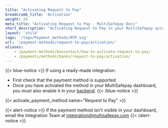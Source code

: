 ```yaml
---
title: "Activating Request to Pay"
breadcrumb_title: 'Activation'
weight: 20
meta_title: "Activating Request to Pay - MultiSafepay Docs"
short_description: "Activating Request to Pay in your MultiSafepay account"
layout: 'child'
logo: '/logo/Payment_methods/RTP.svg'
url: '/payment-methods/request-to-pay/activation/'
aliases: 
    - /payment-methods/bancontact/how-to-activate-request-to-pay/
    - /payments/methods/banks/request-to-pay/activation/
---
```


{{< blue-notice >}} If using a ready-made integration: 

- First check that the payment method is supported. 
- Once you have activated the method in your MultiSafepay dashboard, you must also enable it in your [backend](/getting-started/glossary/#backend).  {{< /blue-notice >}} 

{{< activate_payment_method name="Request to Pay" >}}

{{< alert-notice >}} If the payment method isn't visible in your dashboard, email the Integration Team at <integration@multisafepay.com> {{< /alert-notice >}}
